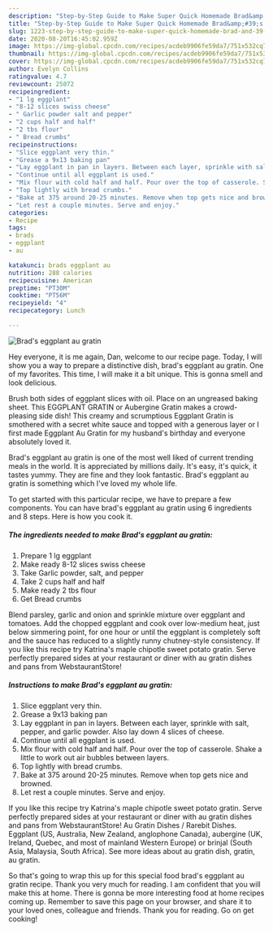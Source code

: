 ```yaml
---
description: "Step-by-Step Guide to Make Super Quick Homemade Brad&amp;#39;s eggplant au gratin"
title: "Step-by-Step Guide to Make Super Quick Homemade Brad&amp;#39;s eggplant au gratin"
slug: 1223-step-by-step-guide-to-make-super-quick-homemade-brad-and-39-s-eggplant-au-gratin
date: 2020-08-20T16:45:02.959Z
image: https://img-global.cpcdn.com/recipes/acdeb9906fe59da7/751x532cq70/brads-eggplant-au-gratin-recipe-main-photo.jpg
thumbnail: https://img-global.cpcdn.com/recipes/acdeb9906fe59da7/751x532cq70/brads-eggplant-au-gratin-recipe-main-photo.jpg
cover: https://img-global.cpcdn.com/recipes/acdeb9906fe59da7/751x532cq70/brads-eggplant-au-gratin-recipe-main-photo.jpg
author: Evelyn Collins
ratingvalue: 4.7
reviewcount: 25072
recipeingredient:
- "1 lg eggplant"
- "8-12 slices swiss cheese"
- " Garlic powder salt and pepper"
- "2 cups half and half"
- "2 tbs flour"
- " Bread crumbs"
recipeinstructions:
- "Slice eggplant very thin."
- "Grease a 9x13 baking pan"
- "Lay eggplant in pan in layers. Between each layer, sprinkle with salt, pepper, and garlic powder. Also lay down 4 slices of cheese."
- "Continue until all eggplant is used."
- "Mix flour with cold half and half. Pour over the top of casserole. Shake a little to work out air bubbles between layers."
- "Top lightly with bread crumbs."
- "Bake at 375 around 20-25 minutes. Remove when top gets nice and browned."
- "Let rest a couple minutes. Serve and enjoy."
categories:
- Recipe
tags:
- brads
- eggplant
- au

katakunci: brads eggplant au 
nutrition: 288 calories
recipecuisine: American
preptime: "PT30M"
cooktime: "PT56M"
recipeyield: "4"
recipecategory: Lunch

---
```



![Brad&#39;s eggplant au gratin](https://img-global.cpcdn.com/recipes/acdeb9906fe59da7/751x532cq70/brads-eggplant-au-gratin-recipe-main-photo.jpg)

Hey everyone, it is me again, Dan, welcome to our recipe page. Today, I will show you a way to prepare a distinctive dish, brad&#39;s eggplant au gratin. One of my favorites. This time, I will make it a bit unique. This is gonna smell and look delicious.

Brush both sides of eggplant slices with oil. Place on an ungreased baking sheet. This EGGPLANT GRATIN or Aubergine Gratin makes a crowd-pleasing side dish! This creamy and scrumptious Eggplant Gratin is smothered with a secret white sauce and topped with a generous layer or I first made Eggplant Au Gratin for my husband&#39;s birthday and everyone absolutely loved it.

Brad&#39;s eggplant au gratin is one of the most well liked of current trending meals in the world. It is appreciated by millions daily. It's easy, it's quick, it tastes yummy. They are fine and they look fantastic. Brad&#39;s eggplant au gratin is something which I've loved my whole life.


To get started with this particular recipe, we have to prepare a few components. You can have brad&#39;s eggplant au gratin using 6 ingredients and 8 steps. Here is how you cook it.

<!--inarticleads1-->

##### The ingredients needed to make Brad&#39;s eggplant au gratin:

1. Prepare 1 lg eggplant
1. Make ready 8-12 slices swiss cheese
1. Take  Garlic powder, salt, and pepper
1. Take 2 cups half and half
1. Make ready 2 tbs flour
1. Get  Bread crumbs


Blend parsley, garlic and onion and sprinkle mixture over eggplant and tomatoes. Add the chopped eggplant and cook over low-medium heat, just below simmering point, for one hour or until the eggplant is completely soft and the sauce has reduced to a slightly runny chutney-style consistency. If you like this recipe try Katrina&#39;s maple chipotle sweet potato gratin. Serve perfectly prepared sides at your restaurant or diner with au gratin dishes and pans from WebstaurantStore! 

<!--inarticleads2-->

##### Instructions to make Brad&#39;s eggplant au gratin:

1. Slice eggplant very thin.
1. Grease a 9x13 baking pan
1. Lay eggplant in pan in layers. Between each layer, sprinkle with salt, pepper, and garlic powder. Also lay down 4 slices of cheese.
1. Continue until all eggplant is used.
1. Mix flour with cold half and half. Pour over the top of casserole. Shake a little to work out air bubbles between layers.
1. Top lightly with bread crumbs.
1. Bake at 375 around 20-25 minutes. Remove when top gets nice and browned.
1. Let rest a couple minutes. Serve and enjoy.


If you like this recipe try Katrina&#39;s maple chipotle sweet potato gratin. Serve perfectly prepared sides at your restaurant or diner with au gratin dishes and pans from WebstaurantStore! Au Gratin Dishes / Rarebit Dishes. Eggplant (US, Australia, New Zealand, anglophone Canada), aubergine (UK, Ireland, Quebec, and most of mainland Western Europe) or brinjal (South Asia, Malaysia, South Africa). See more ideas about au gratin dish, gratin, au gratin. 

So that's going to wrap this up for this special food brad&#39;s eggplant au gratin recipe. Thank you very much for reading. I am confident that you will make this at home. There is gonna be more interesting food at home recipes coming up. Remember to save this page on your browser, and share it to your loved ones, colleague and friends. Thank you for reading. Go on get cooking!
